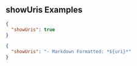 ## showUris Examples

```json
{
  "showUris": true
}
```

```json
{
  "showUris": "- Markdown Formatted: *${uri}*"
}
```
